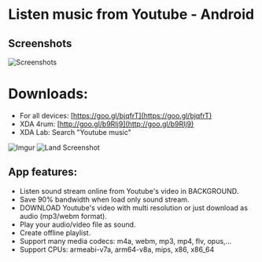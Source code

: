 # Listen music from Youtube - Android
## Screenshots
![Screenshots](http://i.imgur.com/NVxlZ6W.png?1)
# Downloads:
  * For all devices: [https://goo.gl/bjqfrT](https://goo.gl/bjqfrT)
  * XDA 4rum: [http://goo.gl/b9RIj9](http://goo.gl/b9RIj9)
  * XDA Lab: Search "Youtube music"

![Imgur](https://i.imgur.com/RfQhnjam.png?1) ![Land Screenshot](https://i.imgur.com/3Qs7z1C.png?1)

## App features:
  * Listen sound stream online from Youtube's video in BACKGROUND.
  * Save 90% bandwidth when load only sound stream.
  * DOWNLOAD Youtube's video with multi resolution or just download as audio (mp3/webm format).
  * Play your audio/video file as sound.
  * Create offline playlist.
  * Support many media codecs: m4a, webm, mp3, mp4, flv, opus,...
  * Support CPUs: armeabi-v7a, arm64-v8a, mips, x86, x86_64

